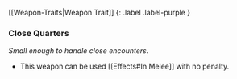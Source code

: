 
[[Weapon-Traits|Weapon Trait]]
{: .label .label-purple }

### Close Quarters
*Small enough to handle close encounters.*
* This weapon can be used [[Effects#In Melee]] with no penalty.